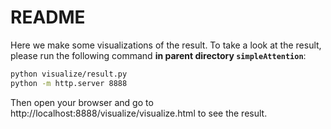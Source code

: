 # README

Here we make some visualizations of the result. To take a look at the result, please run the following command **in parent directory `simpleAttention`**:

```bash
python visualize/result.py
python -m http.server 8888
```

Then open your browser and go to http://localhost:8888/visualize/visualize.html to see the result.
